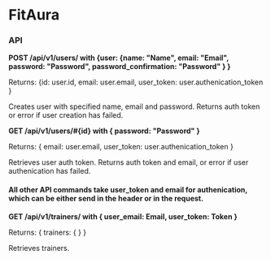 # FitAura

### API

**POST /api/v1/users/ with {user: {name: "Name", email: "Email", password: "Password", password_confirmation: "Password" } }**

Returns: {id: user.id, email: user.email, user_token: user.authenication_token }

Creates user with specified name, email and password. Returns auth token or error if user creation has failed.

**GET /api/v1/users/#{id} with { password: "Password" }**

Returns: { email: user.email, user_token: user.authenication_token }

Retrieves user auth token. Returns auth token and email, or error if user authenication has failed.

#### All other API commands take user_token and email for authenication, which can be either send in the header or in the request.

**GET /api/v1/trainers/ with { user_email: Email, user_token: Token }**

Returns: { trainers: { } }

Retrieves trainers. 
